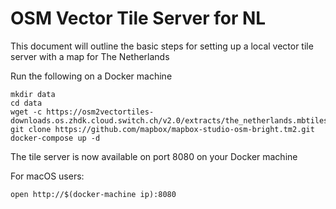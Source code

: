 # OSM Vector Tile Server for NL

This document will outline the basic steps for setting up a local 
vector tile server with a map for The Netherlands

Run the following on a Docker machine

	mkdir data
	cd data
	wget -c https://osm2vectortiles-downloads.os.zhdk.cloud.switch.ch/v2.0/extracts/the_netherlands.mbtiles
	git clone https://github.com/mapbox/mapbox-studio-osm-bright.tm2.git
	docker-compose up -d

The tile server is now available on port 8080 on your Docker machine

For macOS users:

	open http://$(docker-machine ip):8080
